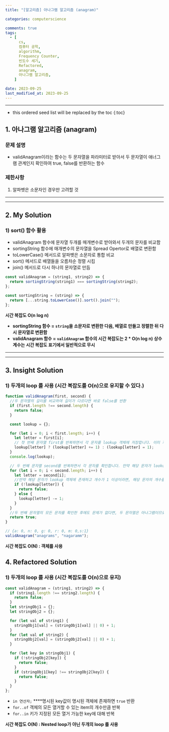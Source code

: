 ```yaml
---
title: "[알고리즘] 아나그램 알고리즘 (anagram)"

categories: computerscience

comments: true
tags:
  - [
      cs,
      컴퓨터 공학,
      algorithm,
      Frequency Counter,
      빈도수 세기,
      Refactored,
      anagram,
      아나그램 알고리즘,
    ]

date: 2023-09-25
last_modified_at: 2023-09-25
---
```


---

<!-- prettier-ignore -->
* this ordered seed list will be replaced by the toc 
{:toc}

## 1. 아나그램 **알고리즘 (anagram)**

### 문제 설명

- validAnagram이라는 함수는 두 문자열을 파라미터로 받아서 두 문자열이 애너그램 관계인지 확인하여 true, false를 반환하는 함수

### 제한사항

1. 알파벳은 소문자인 경우만 고려할 것

---

---

## 2. My **Solution**

### 1) sort() 함수 활용

- validAnagram 함수에 문자열 두개를 매개변수로 받아와서 두개의 문자를 비교함
- sortingString 함수에 매개변수의 문자열을 Spread Opertor로 배열로 변환함
- toLowerCase() 메서드로 알파벳은 소문자로 통합 비교
- sort() 메서드로 배열들을 오름차순 정렬 시킴
- join() 메서드로 다시 하나의 문자열로 만듬

```jsx
const validAnagram = (string1, string2) => {
  return sortingString(string1) === sortingString(string2);
};

const sortingString = (string) => {
  return [...string.toLowerCase()].sort().join("");
};
```

**시간 복잡도 O(n log n)**

- **sortingString 함수 = `string`을 소문자로 변환한 다음, 배열로 만들고 정렬한 뒤 다시 문자열로 변환함**
- **validAnagram 함수 = `validAnagram` 함수의 시간 복잡도는 2 \* O(n log n) 상수 계수는 시간 복잡도 표기에서 일반적으로 무시**

---

---

## 3. Insight **Solution**

### 1) **두개의 loop 를 사용** (**시간 복잡도를 O(n)으로 유지할 수 있다.**)

```jsx
function validAnagram(first, second) {
  //두 문자열의 길이를 비교하여 길이가 다르다면 바로 false를 반환
  if (first.length !== second.length) {
    return false;
  }

  const lookup = {};

  for (let i = 0; i < first.length; i++) {
    let letter = first[i];
    // 첫 번째 문자열 first를 반복하면서 각 문자를 lookup 객체에 저장합니다. 이미 저장된 문자라면 해당 문자의 개수를 1 증가시키고, 처음 나타나는 문자라면 개수를 1로 설정
    lookup[letter] ? (lookup[letter] += 1) : (lookup[letter] = 1);
  }
  console.log(lookup);

  // 두 번째 문자열 second를 반복하면서 각 문자를 확인합니다. 만약 해당 문자가 lookup 객체에 없거나 개수가 0이라면, 아나그램이 아니므로 false를 반환
  for (let i = 0; i < second.length; i++) {
    let letter = second[i];
    //만약 해당 문자가 lookup 객체에 존재하고 개수가 1 이상이라면, 해당 문자의 개수를 1 감소
    if (!lookup[letter]) {
      return false;
    } else {
      lookup[letter] -= 1;
    }
  }
  //두 번째 문자열의 모든 문자를 확인한 후에도 문제가 없다면, 두 문자열은 아나그램이므로 true를 반환합니다.
  return true;
}

// {a: 0, n: 0, g: 0, r: 0, m: 0,s:1}
validAnagram("anagrams", "nagaramm");
```

**시간 복잡도 O(N) : 객체를 사용**

## 4. Refactored **Solution**

### 1) **두개의 loop 를 사용** (**시간 복잡도를 O(n)으로 유지**)

```jsx
const validAnagram = (string1, string2) => {
  if (string1.length !== string2.length) {
    return false;
  }
  let stringObj1 = {};
  let stringObj2 = {};

  for (let val of string1) {
    stringObj1[val] = (stringObj1[val] || 0) + 1;
  }
  for (let val of string2) {
    stringObj2[val] = (stringObj2[val] || 0) + 1;
  }

  for (let key in stringObj1) {
    if (!stringObj2[key]) {
      return false;
    }
    if (stringObj1[key] !== stringObj2[key]) {
      return false;
    }
  }
};
```

- `in 연산자;` \*\*\*\*명시된 key값이 명시된 객체에 존재하면 `true` 반환
- `for..of` 객체의 모든 열거할 수 있는 item의 개수만큼 반복
- `for..in` 키가 지정된 모든 열거 가능한 key에 대해 반복

**시간 복잡도 O(N) : Nested loop가 아닌 두개의 loop 를 사용**
